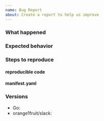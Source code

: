 ```yaml
---
name: Bug Report
about: Create a report to help us improve
---
```


### What happened

### Expected behavior

### Steps to reproduce

#### reproducible code

#### manifest.yaml

### Versions
- Go:
- orange1fruit/slack:
